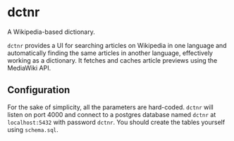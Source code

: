 # dctnr

A Wikipedia-based dictionary.

`dctnr` provides a UI for searching articles on Wikipedia in one language and
automatically finding the same articles in another language, effectively
working as a dictionary. It fetches and caches article previews using the
MediaWiki API.

## Configuration

For the sake of simplicity, all the parameters are hard-coded. `dctnr` will
listen on port 4000 and connect to a postgres database named `dctnr` at
`localhost:5432` with password `dctnr`. You should create the tables yourself
using `schema.sql`.
